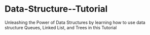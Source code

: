 # Data-Structure--Tutorial
Unleashing the Power of Data Structures by learning how to use data structure Queues, Linked List, and Trees in this Tutorial
